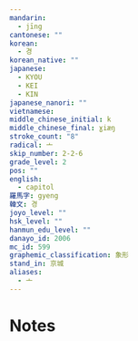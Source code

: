 ```yaml
---
mandarin:
  - jīng
cantonese: ""
korean:
  - 경
korean_native: ""
japanese:
  - KYOU
  - KEI
  - KIN
japanese_nanori: ""
vietnamese:
middle_chinese_initial: k
middle_chinese_final: ɣiæŋ
stroke_count: "8"
radical: 亠
skip_number: 2-2-6
grade_level: 2
pos: ""
english:
  - capitol
羅馬字: gyeng
韓文: 경
joyo_level: ""
hsk_level: ""
hanmun_edu_level: ""
danayo_id: 2006
mc_id: 599
graphemic_classification: 象形
stand_in: 京城
aliases:
  - 亠
---
```


# Notes
